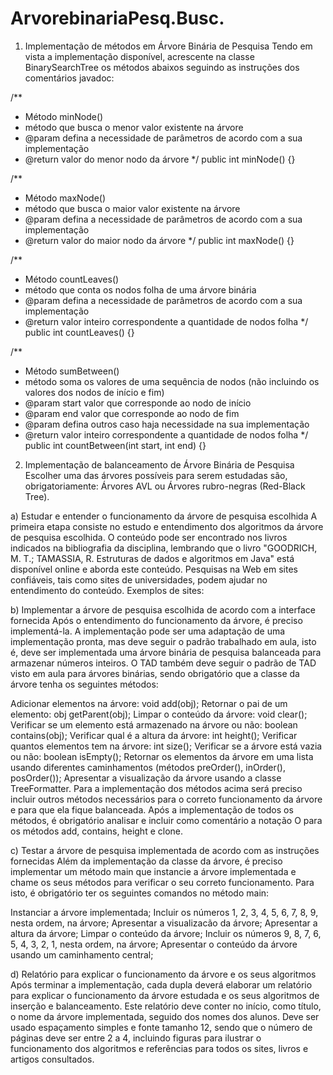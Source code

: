# ArvorebinariaPesq.Busc.
1. Implementação de métodos em Árvore Binária de Pesquisa
Tendo em vista a implementação disponível, acrescente na classe BinarySearchTree os métodos abaixos seguindo as instruções dos comentários javadoc:

/**
* Método minNode()
* método que busca o menor valor existente na árvore
* @param defina a necessidade de parâmetros de acordo com a sua implementação
* @return valor do menor nodo da árvore
*/
public int minNode() {}
 
/**
* Método maxNode()
* método que busca o maior valor existente na árvore
* @param defina a necessidade de parâmetros de acordo com a sua implementação
* @return valor do maior nodo da árvore
*/
public int maxNode() {}
 
/**
* Método countLeaves()
* método que conta os nodos folha de uma árvore binária
* @param defina a necessidade de parâmetros de acordo com a sua implementação
* @return valor inteiro correspondente a quantidade de nodos folha
*/
public int countLeaves() {}

/**
* Método sumBetween()
* método soma os valores de uma sequência de nodos (não incluindo os valores dos nodos de início e fim)
* @param start valor que corresponde ao nodo de início
* @param end valor que corresponde ao nodo de fim
* @param defina outros caso haja necessidade na sua implementação
* @return valor inteiro correspondente a quantidade de nodos folha
*/
public int countBetween(int start, int end) {}


2. Implementação de balanceamento de Árvore Binária de Pesquisa
Escolher uma das árvores possíveis para serem estudadas são, obrigatoriamente: Árvores AVL ou Árvores rubro-negras (Red-Black Tree).

a) Estudar e entender o funcionamento da árvore de pesquisa escolhida
A primeira etapa consiste no estudo e entendimento dos algoritmos da árvore de pesquisa escolhida. O conteúdo pode ser encontrado nos livros indicados na bibliografia da disciplina, lembrando que o livro "GOODRICH, M. T.; TAMASSIA, R. Estruturas de dados e algoritmos em Java" está disponível online e aborda este conteúdo. Pesquisas na Web em sites confiáveis, tais como sites de universidades, podem ajudar no entendimento do conteúdo. Exemplos de sites:

b) Implementar a árvore de pesquisa escolhida de acordo com a interface fornecida
Após o entendimento do funcionamento da árvore, é preciso implementá-la. A implementação pode ser uma adaptação de uma implementação pronta, mas deve seguir o padrão trabalhado em aula, isto é, deve ser implementada uma árvore binária de pesquisa balanceada para armazenar números inteiros. O TAD também deve seguir o padrão de TAD visto em aula para árvores binárias, sendo obrigatório que a classe da árvore tenha os seguintes métodos:

Adicionar elementos na árvore: void add(obj);
Retornar o pai de um elemento: obj getParent(obj);
Limpar o conteúdo da árvore: void clear();
Verificar se um elemento está armazenado na árvore ou não: boolean contains(obj);
Verificar qual é a altura da árvore: int height();
Verificar quantos elementos tem na árvore: int size();
Verificar se a árvore está vazia ou não: boolean isEmpty();
Retornar os elementos da árvore em uma lista usando diferentes caminhamentos (métodos preOrder(), inOrder(), posOrder());
Apresentar a visualização da árvore usando a classe TreeFormatter.
Para a implementação dos métodos acima será preciso incluir outros métodos necessários para o correto funcionamento da árvore e para que ela fique balanceada. Após a implementação de todos os métodos, é obrigatório analisar e incluir como comentário a notação O para os métodos add, contains, height e clone.

c) Testar a árvore de pesquisa implementada de acordo com as instruções fornecidas
Além da implementação da classe da árvore, é preciso implementar um método main que instancie a árvore implementada e chame os seus métodos para verificar o seu correto funcionamento. Para isto, é obrigatório ter os seguintes comandos no método main:

Instanciar a árvore implementada;
Incluir os números 1, 2, 3, 4, 5, 6, 7, 8, 9, nesta ordem, na árvore;
Apresentar a visualizacão da árvore;
Apresentar a altura da árvore;
Limpar o conteúdo da árvore;
Incluir os números 9, 8, 7, 6, 5, 4, 3, 2, 1, nesta ordem, na árvore;
Apresentar o conteúdo da árvore usando um caminhamento central;

d) Relatório para explicar o funcionamento da árvore e os seus algoritmos
Após terminar a implementação, cada dupla deverá elaborar um relatório para explicar o funcionamento da árvore estudada e os seus algoritmos de inserção e balanceamento. Este relatório deve conter no início, como título, o nome da árvore implementada, seguido dos nomes dos alunos. Deve ser usado espaçamento simples e fonte tamanho 12, sendo que o número de páginas deve ser entre 2 a 4, incluindo figuras para ilustrar o funcionamento dos algoritmos e referências para todos os sites, livros e artigos consultados.
